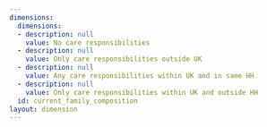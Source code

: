 ```yaml
---
dimensions:
  dimensions:
  - description: null
    value: No care responsibilities
  - description: null
    value: Only care responsibilities outside UK
  - description: null
    value: Any care responsibilities within UK and in same HH
  - description: null
    value: Only care responsibilities within UK and outside HH
  id: current_family_composition
layout: dimension
---
```

